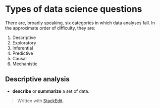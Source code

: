 # Types of data science questions

There are, broadly speaking, six categories in which data analyses fall. In the approximate order of difficulty, they are:

1.  Descriptive 
2.  Exploratory  
3.  Inferential  
4.  Predictive  
5.  Causal  
6.  Mechanistic

## Descriptive analysis

-  **describe** or **summarize** a set of data.


> Written with [StackEdit](https://stackedit.io/).
<!--stackedit_data:
eyJoaXN0b3J5IjpbMTkyMzU2NDAxOV19
-->
